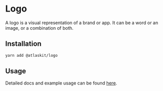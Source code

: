 # Logo

A logo is a visual representation of a brand or app. It can be a word or an image, or a combination
of both.

## Installation

```sh
yarn add @atlaskit/logo
```

## Usage

Detailed docs and example usage can be found [here](https://atlassian.design/components/logo/).
